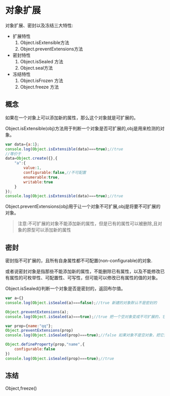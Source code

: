 # 对象扩展
对象扩展、密封以及冻结三大特性:
+ 扩展特性
  1. Object.isExtensible方法
  2. Object.preventExtensions方法
+ 密封特性
  1. Object.isSealed 方法
  2. Object.seal方法
+ 冻结特性
  1. Object.isFrozen 方法
  2. Object.freeze 方法
  
## 概念
如果在一个对象上可以添加新的属性，那么这个对象就是可扩展的。

Object.isExtensible(obj)方法用于判断一个对象是否可扩展的,obj是用来检测的对象。
```javascript
var data={a:1};
console.log(Object.isExtensible(data)===true);//true
//等价于
data=Object.create({},{
	"a":{
		value:1,
		configurable:false,//不可配置
		enumerable:true,
		writable:true
	}
});
console.log(Object.isExtensible(data)===true);//true
```
Object.preventExtensions(obj)用于让一个对象不可扩展,obj是将要不可扩展的对象。
> 注意:不可扩展的对象不能添加新的属性，但是已有的属性可以被删除,且对象的原型可以添加新的属性

## 密封
密封指不可扩展的，且所有自身属性都不可配置(non-configurable)的对象.

或者说密封对象是指那些不能添加新的属性，不能删除已有属性，以及不能修改已有属性的可枚举性、可配置性、可写性，但可能可以修改已有属性的值的对象。

Object.isSealed()判断一个对象是否是密封的，返回布尔值。
```javascript
var a={}
console.log(Object.isSealed(a)===false);//true 新建的对象默认不是密封的

Object.preventExtensions(a);
console.log(Object.isSealed(a)===true);//true 把一个空对象变成不可扩展的，它也会变成密封对象

var prop={name:"qq"};
Object.preventExtensions(prop)
console.log(Object.isSealed(prop)===true);//false 如果对象不是空对象，把它变成不可扩展的，它不会变成密封对象，因为密封对象的所有属性默认是不可配置的

Object.defineProperty(prop,"name",{
	configurable:false
})
console.log(Object.isSealed(prop)===true);//true
```
## 冻结
Object,freeze()